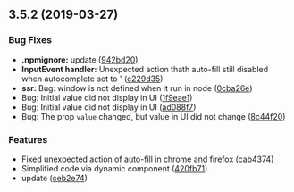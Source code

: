 ## 3.5.2 (2019-03-27)


### Bug Fixes

* **.npmignore:** update ([942bd20](https://github.com/livelybone/vue-input/commit/942bd20))
* **InputEvent handler:** Unexpected action thath auto-fill still disabled when autocomplete set to ' ([c229d35](https://github.com/livelybone/vue-input/commit/c229d35))
* **ssr:** Bug: window is not defined when it run in node ([0cba26e](https://github.com/livelybone/vue-input/commit/0cba26e))
* Bug: Initial value did not display in UI ([1f9eae1](https://github.com/livelybone/vue-input/commit/1f9eae1))
* Bug: Initial value did not display in UI ([ad088f7](https://github.com/livelybone/vue-input/commit/ad088f7))
* Bug: The prop `value` changed, but value in UI did not change ([8c44f20](https://github.com/livelybone/vue-input/commit/8c44f20))


### Features

* Fixed unexpected action of auto-fill in chrome and firefox ([cab4374](https://github.com/livelybone/vue-input/commit/cab4374))
* Simplified code via dynamic component ([420fb71](https://github.com/livelybone/vue-input/commit/420fb71))
* update ([ceb2e74](https://github.com/livelybone/vue-input/commit/ceb2e74))



